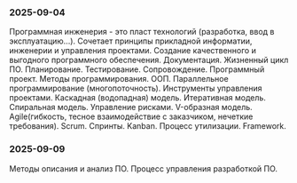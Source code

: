 ### 2025-09-04

Программная инженерия - это пласт технологий (разработка, ввод в эксплуатацию...). Сочетает принципы прикладной информатии, инженерии и управления проектами. Создание качественного и выгодного программного обеспечения. Документация. Жизненный цикл ПО. Планирование. Тестирование. Сопровождение. Программный проект. Методы программирования. ООП. Параллельное программирование (многопоточность). Инструменты управления проектами. Каскадная (водопадная) модель. Итеративная модель. Спиральная модель. Управление рисками. V-образная модель. Agile(гибкость, тесное взаимодействие с заказчиком, нечеткие требования). Scrum. Спринты. Kanban. Процесс утилизации. Framework.

### 2025-09-09

Методы описания и анализ ПО. Процесс управления разработкой ПО.
